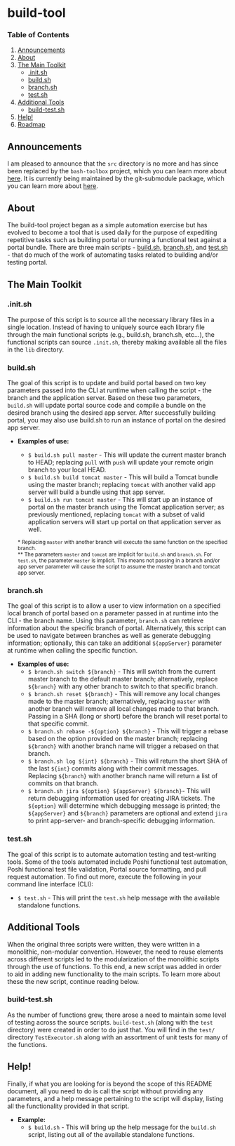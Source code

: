 # build-tool

### Table of Contents
1. [Announcements](#announcements)
2. [About](#about)
2. [The Main Toolkit](#the-main-toolkit)
	- [.init.sh](#initsh)
	- [build.sh](#buildsh)
	- [branch.sh](#branchsh)
	- [test.sh](#testsh)
4. [Additional Tools](#additional-tools)
	- [build-test.sh](#build-testsh)
5. [Help!](#help)
6. [Roadmap](#roadmap)

## Announcements

I am pleased to announce that the `src` directory is no more and has since been
replaced by the `bash-toolbox` project, which you can learn more about [here](
	https://github.com/anthony-chu/bash-toolbox). It is currently being
maintained by the git-submodule package, which you can learn more about [here](
	https://git-scm.com/book/en/v2/Git-Tools-Submodules).

## About

The build-tool project began as a simple automation exercise but has evolved to
become a tool that is used daily for the purpose of expediting repetitive tasks
such as building portal or running a functional test against a portal bundle.
There are three main scripts - [build.sh](#buildsh), [branch.sh](#branchsh), and
[test.sh](#testsh) - that do much of the work of automating tasks related to
building and/or testing portal.

## The Main Toolkit

### .init.sh

The purpose of this script is to source all the necessary library files in a
single location. Instead of having to uniquely source each library file through
the main functional scripts (e.g., build.sh, branch.sh, etc...), the functional
scripts can source `.init.sh`, thereby making available all the files in the
`lib` directory.

### build.sh

The goal of this script is to update and build portal based on two key
parameters passed into the CLI at runtime when calling the script - the branch
and the application server. Based on these two parameters, `build.sh` will
update portal source code and compile a bundle on the desired branch using the
desired app server. After successfully building portal, you may also use
build.sh to run an instance of portal on the desired app server.

- **Examples of use:**
	- `$ build.sh pull master` - This will update the current master branch to
	HEAD; replacing `pull` with `push` will update your remote origin branch to
	your local HEAD.
	- `$ build.sh build tomcat master` - This will build a Tomcat bundle using
	the master branch; replacing `tomcat` with another valid app server will
	build a bundle using that app server.
	- `$ build.sh run tomcat master` - This will start up an instance of portal
	on the master branch using the Tomcat application server; as previously
	mentioned, replacing `tomcat` with a subset of valid application servers
	will start up portal on that application server as well.

	<sup>\* Replacing <code>master</code> with another branch will execute the
	same function on the specified branch.</sup>
	</br>
	<sup>\*\* The parameters <code>master</code> and <code>tomcat</code> are
	implicit for <code>build.sh</code> and <code>branch.sh</code>. For <code>
	test.sh</code>, the parameter <code>master</code> is implicit. This means
	not passing in a branch and/or app server parameter will cause the script to
	assume the master branch and tomcat app server.</sup>

### branch.sh

The goal of this script is to allow a user to view information on a specified
local branch of portal based on a parameter passed in at runtime into the CLI -
the branch name. Using this parameter, `branch.sh` can retrieve information
about the specific branch of portal. Alternatively, this script can be used to
navigate between branches as well as generate debugging information; optionally,
this can take an additional `${appServer}` parameter at runtime when calling the
specific function.

- **Examples of use:**
	- `$ branch.sh switch ${branch}` - This will switch from the current master
	branch to the default master branch; alternatively, replace `${branch}`
	with any other branch to switch to that specific branch.
	- `$ branch.sh reset ${branch}` - This will remove any local changes made to
	the master branch; alternatively, replacing `master` with another branch
	will remove all local changes made to that branch. Passing in a SHA
	(long or short) before the branch will reset portal to that specific commit.
	- `$ branch.sh rebase -${option} ${branch}` - This will trigger a rebase
	based on the option provided on the master branch; replacing `${branch}`
	with another branch name will trigger a rebased on that branch.
	- `$ branch.sh log ${int} ${branch}` - This will return the short SHA of the
	last `${int}` commits along with their commit messages. Replacing
	`${branch}` with another branch name will return a list of commits on that
	branch.
	- `$ branch.sh jira ${option} ${appServer} ${branch}`- This will return
	debugging information used for creating JIRA tickets. The `${option}` will
	determine which debugging message is printed; the `${appServer}` and
	`${branch}` parameters are optional and extend `jira` to print app-server-
	and branch-specific debugging information.

### test.sh

The goal of this script is to automate automation testing and test-writing
tools. Some of the tools automated include Poshi functional test automation,
Poshi functional test file validation, Portal source formatting, and pull
request automation. To find out more, execute the following in your command line
interface (CLI):
- `$ test.sh` - This will print the `test.sh` help message with the available
standalone functions.

## Additional Tools

When the original three scripts were written, they were written in a monolithic,
non-modular convention. However, the need to reuse elements across different
scripts led to the modularization of the monolithic scripts through the use of
functions. To this end, a new script was added in order to aid in adding new
functionality to the main scripts. To learn more about these the new script,
continue reading below.

### build-test.sh

As the number of functions grew, there arose a need to maintain some level of
testing across the source scripts. `build-test.sh` (along with the `test` directory)
were created in order to do just that. You will find in the `test/` directory
`TestExecutor.sh` along with an assortment of unit tests for many of the
functions.

## Help!

Finally, if what you are looking for is beyond the scope of this README
document, all you need to do is call the script without providing any
parameters, and a help message pertaining to the script will display, listing
all the functionality provided in that script.

- **Example:**
	- `$ build.sh` - This will bring up the help message for the `build.sh`
	script, listing out all of the available standalone functions.
